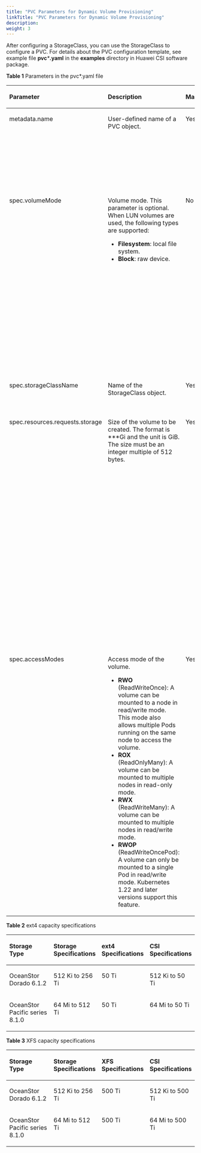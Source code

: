 ```yaml
---
title: "PVC Parameters for Dynamic Volume Provisioning"
linkTitle: "PVC Parameters for Dynamic Volume Provisioning"
description: 
weight: 3
---
```


After configuring a StorageClass, you can use the StorageClass to configure a PVC. For details about the PVC configuration template, see example file  **pvc**_\*_**.yaml**  in the  **examples**  directory in Huawei CSI software package.

**Table  1**  Parameters in the pvc\*.yaml file

<a name="en-us_topic_0150885187_table195731435604"></a>
<table><thead align="left"><tr id="en-us_topic_0150885187_row35732351904"><th class="cellrowborder" valign="top" width="14.000000000000002%" id="mcps1.2.6.1.1"><p id="en-us_topic_0150885187_p1257333517017"><a name="en-us_topic_0150885187_p1257333517017"></a><a name="en-us_topic_0150885187_p1257333517017"></a>Parameter</p>
</th>
<th class="cellrowborder" valign="top" width="26%" id="mcps1.2.6.1.2"><p id="en-us_topic_0150885187_p1457323512015"><a name="en-us_topic_0150885187_p1457323512015"></a><a name="en-us_topic_0150885187_p1457323512015"></a>Description</p>
</th>
<th class="cellrowborder" valign="top" width="14.000000000000002%" id="mcps1.2.6.1.3"><p id="p1173514981420"><a name="p1173514981420"></a><a name="p1173514981420"></a>Mandatory</p>
</th>
<th class="cellrowborder" valign="top" width="12%" id="mcps1.2.6.1.4"><p id="p1589881291419"><a name="p1589881291419"></a><a name="p1589881291419"></a>Default Value</p>
</th>
<th class="cellrowborder" valign="top" width="34%" id="mcps1.2.6.1.5"><p id="en-us_topic_0150885187_p85734352017"><a name="en-us_topic_0150885187_p85734352017"></a><a name="en-us_topic_0150885187_p85734352017"></a>Remarks</p>
</th>
</tr>
</thead>
<tbody><tr id="en-us_topic_0150885187_row5573635907"><td class="cellrowborder" valign="top" width="14.000000000000002%" headers="mcps1.2.6.1.1 "><p id="en-us_topic_0150885187_p3573335305"><a name="en-us_topic_0150885187_p3573335305"></a><a name="en-us_topic_0150885187_p3573335305"></a>metadata.name</p>
</td>
<td class="cellrowborder" valign="top" width="26%" headers="mcps1.2.6.1.2 "><p id="en-us_topic_0150885187_p205736355017"><a name="en-us_topic_0150885187_p205736355017"></a><a name="en-us_topic_0150885187_p205736355017"></a>User-defined name of a PVC object.</p>
</td>
<td class="cellrowborder" valign="top" width="14.000000000000002%" headers="mcps1.2.6.1.3 "><p id="p7736109151413"><a name="p7736109151413"></a><a name="p7736109151413"></a>Yes</p>
</td>
<td class="cellrowborder" valign="top" width="12%" headers="mcps1.2.6.1.4 "><p id="p1589841231412"><a name="p1589841231412"></a><a name="p1589841231412"></a>-</p>
</td>
<td class="cellrowborder" valign="top" width="34%" headers="mcps1.2.6.1.5 "><p id="en-us_topic_0150885187_p179301591191"><a name="en-us_topic_0150885187_p179301591191"></a><a name="en-us_topic_0150885187_p179301591191"></a>Take Kubernetes v1.22.1 as an example. The value can contain digits, lowercase letters, hyphens (-), and periods (.), and must start and end with a letter or digit.</p>
</td>
</tr>
<tr id="en-us_topic_0150885187_row696316316238"><td class="cellrowborder" valign="top" width="14.000000000000002%" headers="mcps1.2.6.1.1 "><p id="en-us_topic_0150885187_p1896393118231"><a name="en-us_topic_0150885187_p1896393118231"></a><a name="en-us_topic_0150885187_p1896393118231"></a>spec.volumeMode</p>
</td>
<td class="cellrowborder" valign="top" width="26%" headers="mcps1.2.6.1.2 "><p id="p1610614478451"><a name="p1610614478451"></a><a name="p1610614478451"></a>Volume mode. This parameter is optional. When LUN volumes are used, the following types are supported:</p>
<a name="ul823916101324"></a><a name="ul823916101324"></a><ul id="ul823916101324"><li><strong id="b899015017514"><a name="b899015017514"></a><a name="b899015017514"></a>Filesystem</strong>: local file system.</li><li><strong id="b14568105754"><a name="b14568105754"></a><a name="b14568105754"></a>Block</strong>: raw device.</li></ul>
</td>
<td class="cellrowborder" valign="top" width="14.000000000000002%" headers="mcps1.2.6.1.3 "><p id="p1373612911410"><a name="p1373612911410"></a><a name="p1373612911410"></a>No</p>
</td>
<td class="cellrowborder" valign="top" width="12%" headers="mcps1.2.6.1.4 "><p id="p0898191211148"><a name="p0898191211148"></a><a name="p0898191211148"></a>Filesystem</p>
</td>
<td class="cellrowborder" valign="top" width="34%" headers="mcps1.2.6.1.5 "><p id="p62045214421"><a name="p62045214421"></a><a name="p62045214421"></a>This parameter takes effect when a PV is mounted. The default value is <strong id="b1897751416513"><a name="b1897751416513"></a><a name="b1897751416513"></a>Filesystem</strong>.</p>
<a name="ul1518211174214"></a><a name="ul1518211174214"></a><ul id="ul1518211174214"><li><strong id="b834212453617"><a name="b834212453617"></a><a name="b834212453617"></a>Filesystem</strong> indicates that a container accesses a PV using a local file system. The local file system type is specified by the <strong id="b17483535103618"><a name="b17483535103618"></a><a name="b17483535103618"></a>fsType</strong> field in the specified StorageClass. Storage of the Dtree type also uses this parameter.</li><li><strong id="b131506591954"><a name="b131506591954"></a><a name="b131506591954"></a>Block</strong> indicates that a PV is accessed in raw volume mode.</li></ul>
</td>
</tr>
<tr id="en-us_topic_0150885187_row25733352019"><td class="cellrowborder" valign="top" width="14.000000000000002%" headers="mcps1.2.6.1.1 "><p id="en-us_topic_0150885187_p357320351304"><a name="en-us_topic_0150885187_p357320351304"></a><a name="en-us_topic_0150885187_p357320351304"></a>spec.storageClassName</p>
</td>
<td class="cellrowborder" valign="top" width="26%" headers="mcps1.2.6.1.2 "><p id="en-us_topic_0150885187_p135732351909"><a name="en-us_topic_0150885187_p135732351909"></a><a name="en-us_topic_0150885187_p135732351909"></a>Name of the StorageClass object.</p>
</td>
<td class="cellrowborder" valign="top" width="14.000000000000002%" headers="mcps1.2.6.1.3 "><p id="p127361496143"><a name="p127361496143"></a><a name="p127361496143"></a>Yes</p>
</td>
<td class="cellrowborder" valign="top" width="12%" headers="mcps1.2.6.1.4 "><p id="p1989831211414"><a name="p1989831211414"></a><a name="p1989831211414"></a>-</p>
</td>
<td class="cellrowborder" valign="top" width="34%" headers="mcps1.2.6.1.5 "><p id="p1521791621216"><a name="p1521791621216"></a><a name="p1521791621216"></a>Name of the StorageClass object required by services.</p>
</td>
</tr>
<tr id="en-us_topic_0150885187_row1157316351102"><td class="cellrowborder" valign="top" width="14.000000000000002%" headers="mcps1.2.6.1.1 "><p id="en-us_topic_0150885187_p9573035309"><a name="en-us_topic_0150885187_p9573035309"></a><a name="en-us_topic_0150885187_p9573035309"></a>spec.resources.requests.storage</p>
</td>
<td class="cellrowborder" valign="top" width="26%" headers="mcps1.2.6.1.2 "><p id="en-us_topic_0150885187_p1573183510015"><a name="en-us_topic_0150885187_p1573183510015"></a><a name="en-us_topic_0150885187_p1573183510015"></a>Size of the volume to be created. The format is ***Gi and the unit is GiB. The size must be an integer multiple of 512 bytes.</p>
</td>
<td class="cellrowborder" valign="top" width="14.000000000000002%" headers="mcps1.2.6.1.3 "><p id="p87363981412"><a name="p87363981412"></a><a name="p87363981412"></a>Yes</p>
</td>
<td class="cellrowborder" valign="top" width="12%" headers="mcps1.2.6.1.4 "><p id="p489841251410"><a name="p489841251410"></a><a name="p489841251410"></a>10Gi</p>
</td>
<td class="cellrowborder" valign="top" width="34%" headers="mcps1.2.6.1.5 "><p id="p1525217519276"><a name="p1525217519276"></a><a name="p1525217519276"></a>The PVC capacity depends on storage specifications and host specifications. For example, OceanStor Dorado 6.1.2 or OceanStor Pacific series 8.1.0 is connected to CentOS 7. If ext4 file systems are used, see <a href="#en-us_topic_0150885187_table178824527142">Table 2</a>. If XFS file systems are used, see <a href="#en-us_topic_0150885187_table101951367104">Table 3</a>. If NFS or raw devices are used, the capacity must meet the specifications of the used Huawei storage device model and version.</p>
<p id="p63667162711"><a name="p63667162711"></a><a name="p63667162711"></a>If the PVC capacity does not meet the specifications, a PVC or Pod may fail to be created due to the limitations of storage specifications or host file system specifications.</p>
</td>
</tr>
<tr id="en-us_topic_0150885187_row6573635502"><td class="cellrowborder" valign="top" width="14.000000000000002%" headers="mcps1.2.6.1.1 "><p id="en-us_topic_0150885187_p1657333515012"><a name="en-us_topic_0150885187_p1657333515012"></a><a name="en-us_topic_0150885187_p1657333515012"></a>spec.accessModes</p>
</td>
<td class="cellrowborder" valign="top" width="26%" headers="mcps1.2.6.1.2 "><p id="p51122302293"><a name="p51122302293"></a><a name="p51122302293"></a>Access mode of the volume.</p>
<a name="ul69743301323"></a><a name="ul69743301323"></a><ul id="ul69743301323"><li><strong id="b1777118191889"><a name="b1777118191889"></a><a name="b1777118191889"></a>RWO</strong> (ReadWriteOnce): A volume can be mounted to a node in read/write mode. This mode also allows multiple Pods running on the same node to access the volume.</li><li><strong id="b143841840999"><a name="b143841840999"></a><a name="b143841840999"></a>ROX</strong> (ReadOnlyMany): A volume can be mounted to multiple nodes in read-only mode.</li><li><strong id="b184245131017"><a name="b184245131017"></a><a name="b184245131017"></a>RWX</strong> (ReadWriteMany): A volume can be mounted to multiple nodes in read/write mode.</li><li><strong id="b14167203017109"><a name="b14167203017109"></a><a name="b14167203017109"></a>RWOP</strong> (ReadWriteOncePod): A volume can only be mounted to a single Pod in read/write mode. Kubernetes 1.22 and later versions support this feature.</li></ul>
</td>
<td class="cellrowborder" valign="top" width="14.000000000000002%" headers="mcps1.2.6.1.3 "><p id="p87361891145"><a name="p87361891145"></a><a name="p87361891145"></a>Yes</p>
</td>
<td class="cellrowborder" valign="top" width="12%" headers="mcps1.2.6.1.4 "><p id="p1589841251413"><a name="p1589841251413"></a><a name="p1589841251413"></a>ReadWriteOnce</p>
</td>
<td class="cellrowborder" valign="top" width="34%" headers="mcps1.2.6.1.5 "><a name="ul16793434324"></a><a name="ul16793434324"></a><ul id="ul16793434324"><li>RWO/ROX/RWOP: supported by all types of volumes. RWOP is supported only by Kubernetes 1.22 and later versions. Check whether this feature is enabled for your Kubernetes cluster by referring to <a href="enabling-the-readwriteoncepod-feature-gate.md">Enabling the ReadWriteOncePod Feature Gate</a>.</li><li>The support for RWX is as follows:<a name="ul201701421154515"></a><a name="ul201701421154515"></a><ul id="ul201701421154515"><li><a href="storage-backend-parameters.md#li277121152812">NAS storage</a>: supported by all volumes</li><li><a href="storage-backend-parameters.md#en-us_topic_0000001324610777_li5135242193418">SAN storage</a>: supported only by volumes whose <strong id="b143575715820"><a name="b143575715820"></a><a name="b143575715820"></a>volumeMode</strong> is set to <strong id="b13525711580"><a name="b13525711580"></a><a name="b13525711580"></a>Block</strong></li></ul>
</li></ul>
</td>
</tr>
</tbody>
</table>

**Table  2**  ext4 capacity specifications

<a name="en-us_topic_0150885187_table178824527142"></a>
<table><thead align="left"><tr id="en-us_topic_0150885187_row12882145215140"><th class="cellrowborder" valign="top" width="33.23%" id="mcps1.2.5.1.1"><p id="en-us_topic_0150885187_p18826529140"><a name="en-us_topic_0150885187_p18826529140"></a><a name="en-us_topic_0150885187_p18826529140"></a>Storage Type</p>
</th>
<th class="cellrowborder" valign="top" width="19.89%" id="mcps1.2.5.1.2"><p id="en-us_topic_0150885187_p28820526146"><a name="en-us_topic_0150885187_p28820526146"></a><a name="en-us_topic_0150885187_p28820526146"></a>Storage Specifications</p>
</th>
<th class="cellrowborder" valign="top" width="23.44%" id="mcps1.2.5.1.3"><p id="en-us_topic_0150885187_p58821552161412"><a name="en-us_topic_0150885187_p58821552161412"></a><a name="en-us_topic_0150885187_p58821552161412"></a>ext4 Specifications</p>
</th>
<th class="cellrowborder" valign="top" width="23.44%" id="mcps1.2.5.1.4"><p id="en-us_topic_0150885187_p9882252201418"><a name="en-us_topic_0150885187_p9882252201418"></a><a name="en-us_topic_0150885187_p9882252201418"></a>CSI Specifications</p>
</th>
</tr>
</thead>
<tbody><tr id="en-us_topic_0150885187_row11882205261417"><td class="cellrowborder" valign="top" width="33.23%" headers="mcps1.2.5.1.1 "><p id="en-us_topic_0150885187_p1788211526142"><a name="en-us_topic_0150885187_p1788211526142"></a><a name="en-us_topic_0150885187_p1788211526142"></a>OceanStor Dorado 6.1.2</p>
</td>
<td class="cellrowborder" valign="top" width="19.89%" headers="mcps1.2.5.1.2 "><p id="en-us_topic_0150885187_p265163441310"><a name="en-us_topic_0150885187_p265163441310"></a><a name="en-us_topic_0150885187_p265163441310"></a>512 Ki to 256 Ti</p>
</td>
<td class="cellrowborder" valign="top" width="23.44%" headers="mcps1.2.5.1.3 "><p id="en-us_topic_0150885187_p1988245219141"><a name="en-us_topic_0150885187_p1988245219141"></a><a name="en-us_topic_0150885187_p1988245219141"></a>50 Ti</p>
</td>
<td class="cellrowborder" valign="top" width="23.44%" headers="mcps1.2.5.1.4 "><p id="en-us_topic_0150885187_p15882185241416"><a name="en-us_topic_0150885187_p15882185241416"></a><a name="en-us_topic_0150885187_p15882185241416"></a>512 Ki to 50 Ti</p>
</td>
</tr>
<tr id="en-us_topic_0150885187_row1230184492014"><td class="cellrowborder" valign="top" width="33.23%" headers="mcps1.2.5.1.1 "><p id="en-us_topic_0150885187_p9499133571212"><a name="en-us_topic_0150885187_p9499133571212"></a><a name="en-us_topic_0150885187_p9499133571212"></a>OceanStor Pacific series 8.1.0</p>
</td>
<td class="cellrowborder" valign="top" width="19.89%" headers="mcps1.2.5.1.2 "><p id="en-us_topic_0150885187_p7650193417133"><a name="en-us_topic_0150885187_p7650193417133"></a><a name="en-us_topic_0150885187_p7650193417133"></a>64 Mi to 512 Ti</p>
</td>
<td class="cellrowborder" valign="top" width="23.44%" headers="mcps1.2.5.1.3 "><p id="en-us_topic_0150885187_p1424338151414"><a name="en-us_topic_0150885187_p1424338151414"></a><a name="en-us_topic_0150885187_p1424338151414"></a>50 Ti</p>
</td>
<td class="cellrowborder" valign="top" width="23.44%" headers="mcps1.2.5.1.4 "><p id="en-us_topic_0150885187_p138617554183"><a name="en-us_topic_0150885187_p138617554183"></a><a name="en-us_topic_0150885187_p138617554183"></a>64 Mi to 50 Ti</p>
</td>
</tr>
</tbody>
</table>

**Table  3**  XFS capacity specifications

<a name="en-us_topic_0150885187_table101951367104"></a>
<table><thead align="left"><tr id="en-us_topic_0150885187_row17195566105"><th class="cellrowborder" valign="top" width="33.07330733073307%" id="mcps1.2.5.1.1"><p id="en-us_topic_0150885187_p51951067101"><a name="en-us_topic_0150885187_p51951067101"></a><a name="en-us_topic_0150885187_p51951067101"></a>Storage Type</p>
</th>
<th class="cellrowborder" valign="top" width="20.412041204120417%" id="mcps1.2.5.1.2"><p id="en-us_topic_0150885187_p141951062104"><a name="en-us_topic_0150885187_p141951062104"></a><a name="en-us_topic_0150885187_p141951062104"></a>Storage Specifications</p>
</th>
<th class="cellrowborder" valign="top" width="23.512351235123514%" id="mcps1.2.5.1.3"><p id="en-us_topic_0150885187_p17195136151010"><a name="en-us_topic_0150885187_p17195136151010"></a><a name="en-us_topic_0150885187_p17195136151010"></a>XFS Specifications</p>
</th>
<th class="cellrowborder" valign="top" width="23.002300230023007%" id="mcps1.2.5.1.4"><p id="en-us_topic_0150885187_p1819520616108"><a name="en-us_topic_0150885187_p1819520616108"></a><a name="en-us_topic_0150885187_p1819520616108"></a>CSI Specifications</p>
</th>
</tr>
</thead>
<tbody><tr id="en-us_topic_0150885187_row12195156161015"><td class="cellrowborder" valign="top" width="33.07330733073307%" headers="mcps1.2.5.1.1 "><p id="en-us_topic_0150885187_p1919526121011"><a name="en-us_topic_0150885187_p1919526121011"></a><a name="en-us_topic_0150885187_p1919526121011"></a>OceanStor Dorado 6.1.2</p>
</td>
<td class="cellrowborder" valign="top" width="20.412041204120417%" headers="mcps1.2.5.1.2 "><p id="en-us_topic_0150885187_p131951613101"><a name="en-us_topic_0150885187_p131951613101"></a><a name="en-us_topic_0150885187_p131951613101"></a>512 Ki to 256 Ti</p>
</td>
<td class="cellrowborder" valign="top" width="23.512351235123514%" headers="mcps1.2.5.1.3 "><p id="en-us_topic_0150885187_p919518613107"><a name="en-us_topic_0150885187_p919518613107"></a><a name="en-us_topic_0150885187_p919518613107"></a>500 Ti</p>
</td>
<td class="cellrowborder" valign="top" width="23.002300230023007%" headers="mcps1.2.5.1.4 "><p id="en-us_topic_0150885187_p15195865109"><a name="en-us_topic_0150885187_p15195865109"></a><a name="en-us_topic_0150885187_p15195865109"></a>512 Ki to 500 Ti</p>
</td>
</tr>
<tr id="en-us_topic_0150885187_row171951969107"><td class="cellrowborder" valign="top" width="33.07330733073307%" headers="mcps1.2.5.1.1 "><p id="en-us_topic_0150885187_p1519514631010"><a name="en-us_topic_0150885187_p1519514631010"></a><a name="en-us_topic_0150885187_p1519514631010"></a>OceanStor Pacific series 8.1.0</p>
</td>
<td class="cellrowborder" valign="top" width="20.412041204120417%" headers="mcps1.2.5.1.2 "><p id="en-us_topic_0150885187_p1619519612104"><a name="en-us_topic_0150885187_p1619519612104"></a><a name="en-us_topic_0150885187_p1619519612104"></a>64 Mi to 512 Ti</p>
</td>
<td class="cellrowborder" valign="top" width="23.512351235123514%" headers="mcps1.2.5.1.3 "><p id="en-us_topic_0150885187_p171963681017"><a name="en-us_topic_0150885187_p171963681017"></a><a name="en-us_topic_0150885187_p171963681017"></a>500 Ti</p>
</td>
<td class="cellrowborder" valign="top" width="23.002300230023007%" headers="mcps1.2.5.1.4 "><p id="en-us_topic_0150885187_p3196126121011"><a name="en-us_topic_0150885187_p3196126121011"></a><a name="en-us_topic_0150885187_p3196126121011"></a>64 Mi to 500 Ti</p>
</td>
</tr>
</tbody>
</table>

